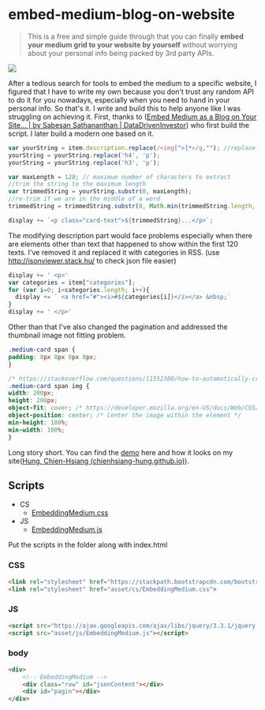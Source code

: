 # embed-medium-blog-on-website
> This is a free and simple guide through that you can finally **embed your medium grid to your website by yourself** without worrying about your personal info being packed by 3rd party APIs.

![](https://miro.medium.com/max/1400/1*2fLUh2aCOVMF_iAhwskHdQ.png)

After a tedious search for tools to embed the medium to a specific website, I figured that I have to write my own because you don't trust any random API to do it for you nowadays, especially when you need to hand in your personal info.
So that's it. I write and build this to help anyone like I was struggling on achieving it.
First, thanks to ([Embed Medium as a Blog on Your Site… | by Sabesan Sathananthan | DataDrivenInvestor](https://medium.datadriveninvestor.com/embed-medium-as-a-blog-on-your-site-54a1b49cbe16)) who first build the script. I later build a modern one based on it.
```javascript
var yourString = item.description.replace(/<img[^>]*>/g,""); //replace with your string.
yourString = yourString.replace('h4', 'p');
yourString = yourString.replace('h3', 'p');

var maxLength = 120; // maximum number of characters to extract
//trim the string to the maximum length
var trimmedString = yourString.substr(0, maxLength);
//re-trim if we are in the middle of a word
trimmedString = trimmedString.substr(0, Math.min(trimmedString.length, trimmedString.lastIndexOf(" ")))

display += `<p class="card-text">${trimmedString}...</p>`;
```
The modifying description part would face problems especially when there are elements other than text that happened to show within the first 120 texts. I've removed it and replaced it with categories in RSS.
(use http://jsonviewer.stack.hu/ to check json file easier)
```javascript
display += ' <p>'
var categories = item["categories"];
for (var i=0; i<categories.length; i++){
  display += ` <a href="#"><i>#${categories[i]}</i></a> &nbsp;`
}
display += ' </p>'
```
Other than that I've also changed the pagination and addressed the thumbnail image not fitting problem.
```css
.medium-card span {
padding: 8px 8px 8px 8px;
}

/* https://stackoverflow.com/questions/11552380/how-to-automatically-crop-and-center-an-image */
.medium-card span img {
width: 200px;
height: 200px;
object-fit: cover; /* https://developer.mozilla.org/en-US/docs/Web/CSS/object-fit */
object-position: center; /* Center the image within the element */
min-height: 100%;
min-width: 100%;
}
```
Long story short. You can find the [demo](https://chienhsiang-hung.github.io/embed-medium-blog-on-website/) here and how it looks on my site([Hung, Chien-Hsiang (chienhsiang-hung.github.io)](https://chienhsiang-hung.github.io/#portfolio)).

## Scripts
- CS
	- [EmbeddingMedium.css](https://github.com/chienhsiang-hung/embed-medium-blog-on-website/blob/main/asset/cs/EmbeddingMedium.css)
- JS
	- [EmbeddingMedium.js](https://github.com/chienhsiang-hung/embed-medium-blog-on-website/blob/main/asset/js/EmbeddingMedium.js)

Put the scripts in the folder along with index.html
### CSS
```html
<link rel="stylesheet" href="https://stackpath.bootstrapcdn.com/bootstrap/4.1.3/css/bootstrap.min.css" integrity="sha384-MCw98/SFnGE8fJT3GXwEOngsV7Zt27NXFoaoApmYm81iuXoPkFOJwJ8ERdknLPMO" crossorigin="anonymous">
<link rel="stylesheet" href="asset/cs/EmbeddingMedium.css">
```
### JS
```html
<script src="https://ajax.googleapis.com/ajax/libs/jquery/3.3.1/jquery.min.js"></script>
<script src="asset/js/EmbeddingMedium.js"></script>
```
### body
```html
<div>
	<!-- EmbeddingMedium -->
	<div class="row" id="jsonContent"></div>
	<div id="pagin"></div>
</div>
```
